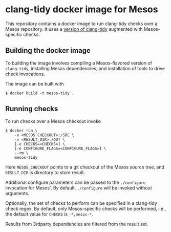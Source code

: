 clang-tidy docker image for Mesos
=================================

This repository contains a docker image to run clang-tidy
checks over a Mesos repository. It uses a [version of
clang-tidy](https://github.com/mesos/clang-tools-extra/tree/mesos_38)
augmented with Mesos-specific checks.


Building the docker image
-------------------------

To building the image involves compiling a Mesos-flavored version of
`clang-tidy`, installing Mesos dependencies, and installation of tools
to drive check invocations.

The image can be built with

    $ docker build -t mesos-tidy .


Running checks
--------------

To run checks over a Mesos checkout invoke

    $ docker run \
        -v <MESOS_CHECKOUT>:/SRC \
        -v <RESULT_DIR>:/OUT \
        [-e CHECKS=<CHECKS>] \
        [-e CONFIGURE_FLAGS=<CONFIGURE_FLAGS>] \
        --rm \
        mesos-tidy

Here `MESOS_CHECKOUT` points to a git checkout of the Mesos source
tree, and `RESULT_DIR` is directory to store result.

Additional configure parameters can be passed to the `./configure`
invocation for Mesos'. By default, `./configure` will be invoked
without arguments.

Optionally, the set of checks to perform can be specified in a
clang-tidy check regex. By default, only Mesos-specific checks will be
performed, i.e., the default value for `CHECKS` is `-*,mesos-*`.

Results from 3rdparty dependencies are filtered from the result set.
